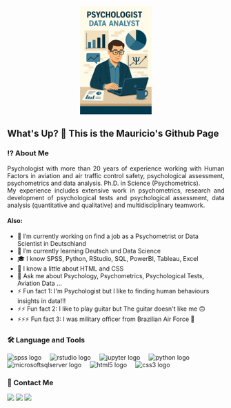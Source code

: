 <div align="center">
  <img height="250 px" src="https://github.com/mauriciompc/mauriciompc/blob/main/Psycho_DataAnalyst.jpg"  />
</div>

<h2 align="left">What's Up? 👋 This is the Mauricio's Github Page</h2>

<h3 align="left">⁉️ About Me</h3>

<div align="justify">
  <p>
Psychologist with more than 20 years of experience working with Human Factors in aviation and air traffic control safety, 
psychological assessment, psychometrics and data analysis. Ph.D. in Science (Psychometrics).<br>
My experience includes extensive work in psychometrics, research and development of psychological tests and psychological assessment, 
data analysis (quantitative and qualitative) and multidisciplinary teamwork.
  </p>
</div>

#### Also:
- 🔭 I’m currently working on find a job as a Psychometrist or Data Scientist in Deutschland
- 🌱 I’m currently learning Deutsch und Data Science
- 🎓 I know SPSS, Python, RStudio, SQL, PowerBI, Tableau, Excel
- 🤔 I know a little about HTML and CSS
- 💬 Ask me about Psychology, Psychometrics, Psychological Tests, Aviation Data ...
- ⚡ Fun fact 1: I'm Psychologist but I like to finding human behaviours insights in data!!! 
- ⚡⚡ Fun fact 2: I like to play guitar but The guitar doesn't like me 🙃
- ⚡⚡⚡ Fun fact 3: I was military officer from Brazilian Air Force 🫡

<h3 align="left">🛠 Language and Tools</h3>
<div align="left">
  <img src="https://cdn.jsdelivr.net/gh/devicons/devicon/icons/spss/spss-original.svg" height="30" alt="spss logo"  />
  <img width="12" />
  <img src="https://cdn.jsdelivr.net/gh/devicons/devicon/icons/rstudio/rstudio-original.svg" height="30" alt="rstudio logo"  />
  <img width="12" />
  <img src="https://cdn.jsdelivr.net/gh/devicons/devicon/icons/jupyter/jupyter-original.svg" height="30" alt="jupyter logo"  />
  <img width="12" />
  <img src="https://cdn.jsdelivr.net/gh/devicons/devicon/icons/python/python-original.svg" height="30" alt="python logo"  />
  <img width="12" />
  <img src="https://cdn.jsdelivr.net/gh/devicons/devicon/icons/microsoftsqlserver/microsoftsqlserver-plain.svg" height="30" alt="microsoftsqlserver logo"  />
  <img width="12" />
  <img src="https://cdn.jsdelivr.net/gh/devicons/devicon/icons/html5/html5-original.svg" height="30" alt="html5 logo"  />
  <img width="12" />
  <img src="https://cdn.jsdelivr.net/gh/devicons/devicon/icons/css3/css3-original.svg" height="30" alt="css3 logo"  />
</div>

<h3 align="left">📧 Contact Me</h3>
<div align="left">
  <a href="https://www.linkedin.com/in/mauriciocostaphd/en"><img src="https://img.shields.io/badge/LinkedIn-0077B5?style=for-the-badge&logo=linkedin&logoColor=white" target="_blank"></a>
  <a href="mailto:mauriciocosta.psico@gmail.com"><img src="https://img.shields.io/badge/Gmail-D14836?style=for-the-badge&logo=gmail&logoColor=white" target="_blank"></a>
  <a href="https://www.researchgate.net/profile/Mauricio-Costa-8"><img src="https://img.shields.io/badge/Academia-fff?style=for-the-badge&logo=academia&logoColor=black" target="_blank"></a>
</div>
